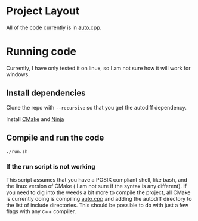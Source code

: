 # Project Layout

All of the code currently is in [auto.cpp](auto.cpp).

# Running code

Currently, I have only tested it on linux, so I am not sure how it will work for windows.

## Install dependencies

Clone the repo with `--recursive` so that you get the autodiff dependency.

Install [CMake](https://cmake.org/) and [Ninja](https://ninja-build.org/)

## Compile and run the code

```bash
./run.sh
```

### If the run script is not working

This script assumes that you have a POSIX compliant shell, like bash, and the linux version of CMake ( I am not sure if the syntax is any different). If you need to dig into the weeds a bit more to compile the project, all CMake is currently doing is compiling [auto.cpp](auto.cpp) and adding the autodiff directory to the list of include directories. This should be possible to do with just a few flags with any c++ compiler.
